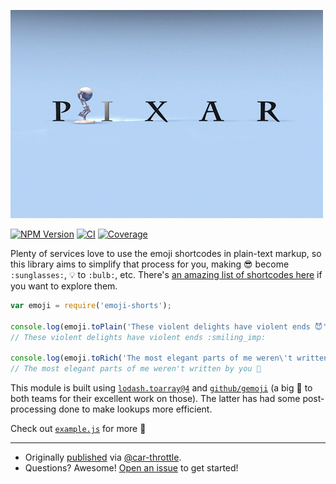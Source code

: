 ![Love the Pixar Shorts](./image.gif)

[![NPM Version](https://badge.fury.io/js/emoji-shorts.svg)](https://www.npmjs.com/package/emoji-shorts)
[![CI](https://github.com/jdrydn/emoji-shorts/actions/workflows/ci.yml/badge.svg?branch=master&event=push)](https://github.com/jdrydn/emoji-shorts/actions/workflows/ci.yml)
[![Coverage](https://coveralls.io/repos/github/jdrydn/emoji-shorts/badge.svg)](https://coveralls.io/github/jdrydn/emoji-shorts)

Plenty of services love to use the emoji shortcodes in plain-text markup, so this library aims to simplify that process
for you, making 😎 become `:sunglasses:`, 💡 to `:bulb:`, etc. There's
[an amazing list of shortcodes here](http://www.webpagefx.com/tools/emoji-cheat-sheet/) if you want to explore them.

```js
var emoji = require('emoji-shorts');

console.log(emoji.toPlain('These violent delights have violent ends 😈'));
// These violent delights have violent ends :smiling_imp:

console.log(emoji.toRich('The most elegant parts of me weren\'t written by you :thinking:'));
// The most elegant parts of me weren't written by you 🤔
```

This module is built using [`lodash.toarray@4`](https://www.npmjs.com/package/lodash.toarray) and
[`github/gemoji`](https://github.com/github/gemoji) (a big 👏 to both teams for their excellent work on those). The
latter has had some post-processing done to make lookups more efficient.

Check out [`example.js`](./example.js) for more :tada:

----

- Originally [published](https://github.com/car-throttle/emoji-shorts) via [@car-throttle](https://github.com/car-throttle).
- Questions? Awesome! [Open an issue](https://github.com/jdrydn/emoji-shorts/issues/) to get started!
